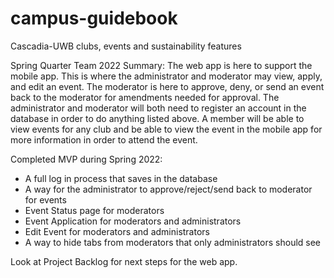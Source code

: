 # campus-guidebook
Cascadia-UWB clubs, events and sustainability features

Spring Quarter Team 2022 Summary:
The web app is here to support the mobile app. This is where the administrator and moderator may view, apply, and edit an event. The moderator is here to approve, deny, or send an event back to the moderator for amendments needed for approval. The administrator and moderator will both need to register an account in the database in order to do anything listed above. A member will be able to view events for any club and be able to view the event in the mobile app for more information in order to attend the event.

Completed MVP during Spring 2022:
  * A full log in process that saves in the database
  * A way for the administrator to approve/reject/send back to moderator for events
  * Event Status page for moderators
  * Event Application for moderators and administrators
  * Edit Event for moderators and administrators
  * A way to hide tabs from moderators that only administrators should see

Look at Project Backlog for next steps for the web app.
